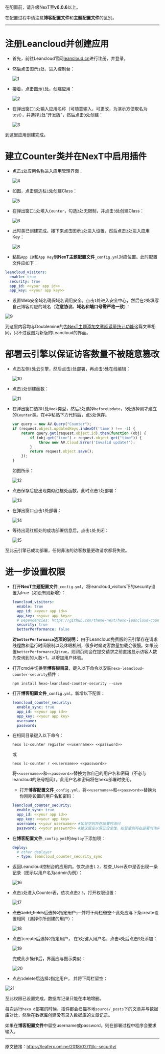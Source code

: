 在配置前，请升级NexT至**v6.0.6**以上。

在配置过程中请注意**博客配置文件**和**主题配置文件**的区别。

---

# 注册Leancloud并创建应用
- 首先，前往Leancloud官网[leancloud.cn](leancloud.cn)进行注册，并登录。
- 然后点击图示`1`处，进入控制台：

  ![1](https://lc-cqha0xyi.cn-n1.lcfile.com/fc0c048a1e25dc3d10aa.jpg)

- 接着，点击图示`1`处，创建应用：

  ![2](https://lc-cqha0xyi.cn-n1.lcfile.com/33a56b754753a5d34b01.jpg)

- 在弹出窗口`1`处输入应用名称（可随意输入，可更改，为演示方便取名为test），并选择`2`处“开发版”，然后点击`3`处创建：

  ![3](https://lc-cqha0xyi.cn-n1.lcfile.com/649ccfc6f12015d1eefb.jpg)

到这里应用创建完成。

# 建立Counter类并在NexT中启用插件
- 点击`1`处应用名称进入应用管理界面：

  ![4](https://lc-cqha0xyi.cn-n1.lcfile.com/d0889df29841661e0b9e.jpg)

- 如图，点击侧边栏`1`处创建Class：

  ![5](https://lc-cqha0xyi.cn-n1.lcfile.com/b0fbc81bd6c19fa09a46.jpg)

- 在弹出窗口`1`处填入`Counter`，勾选`2`处无限制，并点击`3`处创建Class：

  ![6](https://lc-cqha0xyi.cn-n1.lcfile.com/ae6154d6a55f02f11ebf.jpg)

- 此时类已创建完成。接下来点击图示`1`处进入设置，然后点击`2`处进入应用Key：

  ![8](https://lc-cqha0xyi.cn-n1.lcfile.com/9501a6372918dd9a8a92.jpg)

- 粘贴`App ID`和`App Key`到**NexT主题配置文件**`_config.yml`对应位置。此时配置文件应如下：
```yml
leancloud_visitors:
  enable: true
  security: true
  app_id: <<your app id>>
  app_key: <<your app key>>
```

- 设置Web安全域名确保域名调用安全。点击`1`处进入安全中心，然后在`2`处填写自己博客对应的域名（**注意协议、域名和端口号需严格一致**）：

 ![9](https://lc-cqha0xyi.cn-n1.lcfile.com/0e537cc4bec2e185201d.jpg)

到这里内容均与Doublemine的[为NexT主题添加文章阅读量统计功能](https://notes.wanghao.work/2015-10-21-%E4%B8%BANexT%E4%B8%BB%E9%A2%98%E6%B7%BB%E5%8A%A0%E6%96%87%E7%AB%A0%E9%98%85%E8%AF%BB%E9%87%8F%E7%BB%9F%E8%AE%A1%E5%8A%9F%E8%83%BD.html#%E9%85%8D%E7%BD%AELeanCloud)这篇文章相同，只不过截图为新版的Leancloud的界面。

# 部署云引擎以保证访客数量不被随意篡改
- 点击左侧`1`处云引擎，然后点击`2`处部署，再点击`3`处在线编辑：

  ![10](https://lc-cqha0xyi.cn-n1.lcfile.com/d7056dfeeef7c5d66318.jpg)

- 点击`1`处创建函数：

  ![11](https://lc-cqha0xyi.cn-n1.lcfile.com/2737841bbc2bdd572ae0.jpg)

- 在弹出窗口选择`1`处`Hook`类型，然后`2`处选择`beforeUpdate`，`3`处选择刚才建立的`Counter`类。在`4`中粘贴下方代码后，点`5`处保存。
  ```javascript
  var query = new AV.Query("Counter");
  if (request.object.updatedKeys.indexOf('time') !== -1) {
      return query.get(request.object.id).then(function (obj) {
          if (obj.get("time") > request.object.get("time")) {
              throw new AV.Cloud.Error('Invalid update!');
          }
          return request.object.save();
      });
  }
  ```

  如图所示：

  ![12](https://lc-cqha0xyi.cn-n1.lcfile.com/a8e13418ed1d9405315b.jpg)

- 点击保存后应出现类似红框处函数。此时点击`1`处部署：

  ![13](https://lc-cqha0xyi.cn-n1.lcfile.com/ca56bf2e5fc2a1343565.jpg)

- 在弹出窗口点击`1`处部署：

  ![14](https://lc-cqha0xyi.cn-n1.lcfile.com/17548c13b3b23c71d845.jpg)

- 等待出现红框处的成功部署信息后，点击`1`处关闭：

  ![15](https://lc-cqha0xyi.cn-n1.lcfile.com/d2f50de6cefea9fd0ed3.jpg)


至此云引擎已成功部署，任何非法的访客数量更改请求都将失败。

# 进一步设置权限
- 打开**NexT主题配置文件**`_config.yml`，将leancloud_visitors下的security设置为true（如没有则新增）：
  ```yml
  leancloud_visitors:
    enable: true
    app_id: <<your app id>>
    app_key: <<your app key>>
    # Dependencies: https://github.com/theme-next/hexo-leancloud-counter-security
    security: true
    betterPerformance: false
  ```

  **对`betterPerformance`选项的说明：**
  由于Leancloud免费版的云引擎存在请求线程数和运行时间限制以及休眠机制，很多时候访客数量加载会很慢。如果设置`betterPerformance`为`true`，则网页则会在提交请求之前直接显示访客人数为查询到的人数+1，以增加用户体验。

- 打开cmd并切换至**博客根目录**，键入以下命令以安装`hexo-leancloud-counter-security`插件：
  ```
  npm install hexo-leancloud-counter-security --save
  ```

- 打开**博客配置文件**`_config.yml`，新增以下配置：
  ```yml
  leancloud_counter_security:
    enable_sync: true
    app_id: <<your app id>>
    app_key: <<your app key>
    username:
    password:
  ```

- 在相同目录键入以下命令：
  ```
  hexo lc-counter register <<username>> <<password>>
  ```
  或
  ```
  hexo lc-counter r <<username>> <<password>>
  ```

  将`<<username>>`和`<<password>>`替换为你自己的用户名和密码（不必与leancloud的账号相同）。此用户名和密码将在hexo部署时使用。

  - 打开**博客配置文件**`_config.yml`，将`<<username>>`和`<<password>>`替换为你刚刚设置的用户名和密码：
  ```yml
  leancloud_counter_security:
    enable_sync: true
    app_id: <<your app id>>
    app_key: <<your app key>
    username: <<your username>> #如留空则将在部署时询问
    password: <<your password>> #建议留空以保证安全性，如留空则将在部署时询问
  ```

- 在**博客配置文件**`_config.yml`的`deploy`下添加项：
  ```yml
  deploy:
    # other deployer
    - type: leancloud_counter_security_sync
  ```

- 返回Leancloud控制台的应用内。依次点击`1` `2`，检查_User表中是否出现一条记录（图示以用户名为admin为例）：

  ![16](https://lc-cqha0xyi.cn-n1.lcfile.com/99faa5a0e7160e66d506.jpg)

- 点击`1`处进入Counter表，依次点击`2` `3`，打开权限设置：

  ![17](https://lc-cqha0xyi.cn-n1.lcfile.com/b72a9e64579f5b71749d.jpg)

- <del>点击`1`add_fields后选择`2`指定用户， 并将下两栏留空：</del>此处应与下条create设置相同（选择你所创建的用户）：

  ![18](https://lc-cqha0xyi.cn-n1.lcfile.com/14a8cb37062693d768ad.jpg)

- 点击`1`create后选择`2`指定用户， 在`3`处键入用户名，点击`4`处后点击`5`处添加：

  ![19](https://lc-cqha0xyi.cn-n1.lcfile.com/d91714cfd703ef42b94c.jpg)

  完成此步操作后，界面应与图示类似：

  ![20](https://lc-cqha0xyi.cn-n1.lcfile.com/c05e7ec9218820baf412.jpg)

- 点击`1`delete后选择`2`指定用户， 并将下两栏留空：

 ![21](https://lc-cqha0xyi.cn-n1.lcfile.com/c37b6e20726cfb1d3197.jpg)

至此权限已设置完成，数据库记录只能在本地增删。

每次运行`hexo d`部署的时候，插件都会扫描本地`source/_posts`下的文章并与数据库对比，然后在数据库创建没有录入数据库的文章记录。

如果在**博客配置文件**中留空username或password，则在部署过程中程序会要求输入。

---

原文链接：https://leaferx.online/2018/02/11/lc-security/
